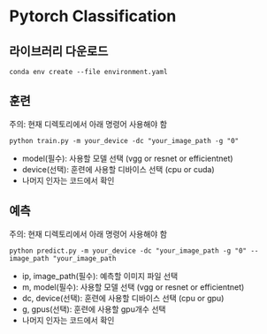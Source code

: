 # Pytorch Classification
## 라이브러리 다운로드
```shell
conda env create --file environment.yaml
```

## 훈련
주의: 현재 디렉토리에서 아래 명령어 사용해야 함
```shell
python train.py -m your_device -dc "your_image_path -g "0"
```
- model(필수): 사용할 모델 선택 (vgg or resnet or efficientnet)
- device(선택): 훈련에 사용할 디바이스 선택 (cpu or cuda)
- 나머지 인자는 코드에서 확인

## 예측
주의: 현재 디렉토리에서 아래 명령어 사용해야 함
```shell
python predict.py -m your_device -dc "your_image_path -g "0" --image_path "your_image_path
```
- ip, image_path(필수): 예측할 이미지 파일 선택
- m, model(필수): 사용할 모델 선택 (vgg or resnet or efficientnet)
- dc, device(선택): 훈련에 사용할 디바이스 선택 (cpu or gpu)
- g, gpus(선택): 훈련에 사용할 gpu개수 선택
- 나머지 인자는 코드에서 확인